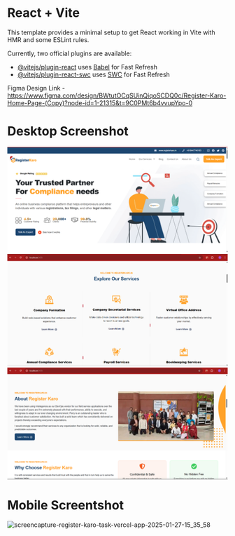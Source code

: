 # React + Vite

This template provides a minimal setup to get React working in Vite with HMR and some ESLint rules.

Currently, two official plugins are available:

- [@vitejs/plugin-react](https://github.com/vitejs/vite-plugin-react/blob/main/packages/plugin-react/README.md) uses [Babel](https://babeljs.io/) for Fast Refresh
- [@vitejs/plugin-react-swc](https://github.com/vitejs/vite-plugin-react-swc) uses [SWC](https://swc.rs/) for Fast Refresh

Figma Design Link - https://www.figma.com/design/BWtutOCqSUinQiqoSCDQ0c/Register-Karo-Home-Page-(Copy)?node-id=1-21315&t=9C0PMt6b4vvupYpo-0


<h1> Desktop Screenshot </h1>
<img src="public/assets/readmepic/Screenshot 2025-03-08 124035.png" alt="Desktop Screenshot" width="600"/>
<img src="public/assets/readmepic/2reg.png" alt="Desktop Screenshot" width="600"/>
<img src="public/assets/readmepic/3reg.png" alt="Desktop Screenshot" width="600"/>


<h1> Mobile Screentshot </h1>

![screencapture-register-karo-task-vercel-app-2025-01-27-15_35_58](https://github.com/user-attachments/assets/9cc6f0c0-db3c-4f58-a1c8-cbf9db8fe07b)




